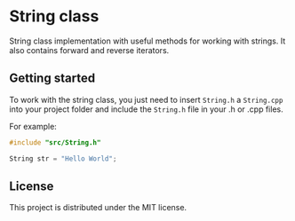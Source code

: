 # String class

String class implementation with useful methods for working with strings. It also contains forward and reverse iterators.

## Getting started

To work with the string class, you just need to insert `String.h` a `String.cpp` into your project folder and include the `String.h` file in your .h or .cpp files.

For example:

```C++
#include "src/String.h"

String str = "Hello World";
```

## License

This project is distributed under the MIT license.
